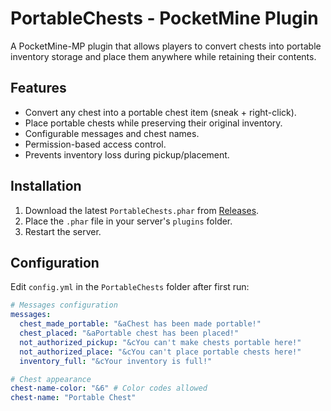 # PortableChests - PocketMine Plugin

A PocketMine-MP plugin that allows players to convert chests into portable inventory storage and place them anywhere while retaining their contents.

## Features
- Convert any chest into a portable chest item (sneak + right-click).
- Place portable chests while preserving their original inventory.
- Configurable messages and chest names.
- Permission-based access control.
- Prevents inventory loss during pickup/placement.

## Installation
1. Download the latest `PortableChests.phar` from [Releases](#).
2. Place the `.phar` file in your server's `plugins` folder.
3. Restart the server.

## Configuration
Edit `config.yml` in the `PortableChests` folder after first run:

```yaml
# Messages configuration
messages:
  chest_made_portable: "&aChest has been made portable!"
  chest_placed: "&aPortable chest has been placed!"
  not_authorized_pickup: "&cYou can't make chests portable here!"
  not_authorized_place: "&cYou can't place portable chests here!"
  inventory_full: "&cYour inventory is full!"

# Chest appearance
chest-name-color: "&6" # Color codes allowed
chest-name: "Portable Chest"
